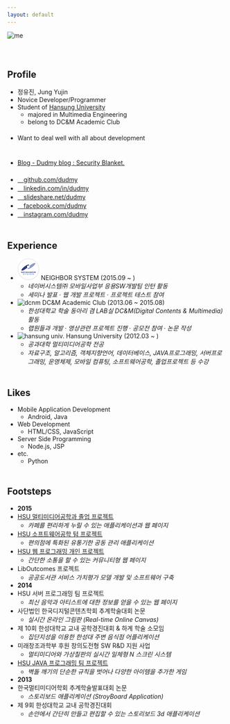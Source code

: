 ```yaml
---
layout: default
---
```


![me](img/me.png)  
　  
　  
## Profile

* 정유진, Jung Yujin
* Novice Developer/Programmer
* Student of [Hansung University](http://www.hansung.ac.kr/web/www/home)
    - majored in Multimedia Engineering
    - belong to DC&M Academic Club  
 　
* Want to deal well with all about development  
 　  
 　
* [Blog - Dudmy blog : Security Blanket.](http://blog.dudmy.net)  
 　
* [<i class="fa fa-github"></i>　github.com/dudmy](https://github.com/dudmy)
* [<i class="fa fa-linkedin"></i>　linkedin.com/in/dudmy](https://www.linkedin.com/in/dudmy)
* [<i class="fa fa-slideshare"></i>　slideshare.net/dudmy](http://www.slideshare.net/dudmy)
* [<i class="fa fa-facebook-square"></i>　facebook.com/dudmy](https://www.facebook.com/dudmy)
* [<i class="fa fa-instagram"></i>　instagram.com/dudmy](https://instagram.com/dudmy)  
　  

## Experience

* ![neighbor system](img/3.png) NEIGHBOR SYSTEM (2015.09 ~ )
    - *네이버시스템㈜ 모바일사업부 응용SW개발팀 인턴 활동*
    - *세미나 발표 · 웹 개발 프로젝트 · 프로젝트 테스트 참여*
* ![dcnm](img/2.png) DC&M Academic Club (2013.06 ~ 2015.08)
    - *한성대학교 학술 동아리 겸 LAB실 DC&M(Digital Contents & Multimedia) 활동*
    - *랩원들과 개발 · 영상관련 프로젝트 진행 · 공모전 참여 · 논문 작성*
* ![hansung univ.](img/1.png) Hansung University (2012.03 ~ )
    - *공과대학 멀티미디어공학 전공*
    - *자료구조, 알고리즘, 객체지향언어, 데이터베이스, JAVA프로그래밍, 서버프로그래밍, 운영체제, 모바일 컴퓨팅, 소프트웨어공학, 졸업프로젝트 등 수강*  
　  

## Likes

* Mobile Application Development
    - Android, Java
* Web Development
    - HTML/CSS, JavaScript
* Server Side Programming
    - Node.js, JSP
* etc.
    - Python  
　  

## Footsteps

* **2015**  
* [HSU 멀티미디어공학과 졸업 프로젝트](/2015/06/04/hsu-graduation-project.html)
    - *카페를 편리하게 누릴 수 있는 애플리케이션과 웹 페이지*
* [HSU 소프트웨어공학 텀 프로젝트](/2015/06/19/hsu-software-engineering.html)
    - *편의점에 특화된 유통기한 공동 관리 애플리케이션*
* [HSU 웹 프로그래밍 개인 프로젝트](/2015/06/18/hsu-web-programming.html)
    - *간단한 소통을 할 수 있는 커뮤니티형 웹 페이지*
* LibOutcomes 프로젝트
    - *공공도서관 서비스 가치평가 모델 개발 및 소프트웨어 구축*
* **2014**
* HSU 서버 프로그래밍 팀 프로젝트
    - *최신 음악과 아티스트에 대한 정보를 얻을 수 있는 웹 페이지*
* 사단법인 한국디지털콘텐츠학회 추계학술대회 논문
    - *실시간 온라인 그림판 (Real-time Online Canvas)*
* 제 10회 한성대학교 교내 공학경진대회 & 하계 학술 소모임
    - *집단지성을 이용한 한성대 주변 음식점 어플리케이션*
* 미래창조과학부 후원 창의도전형 SW R&D 지원 사업
    - *멀티미디어와 가상칠판의 실시간 일체형 N 스크린 시스템*
* [HSU JAVA 프로그래밍 팀 프로젝트](/2014/06/09/hsu-java-programming.html)
    - *벽돌 깨기의 단순한 규칙을 벗어나 다양한 아이템을 추가한 게임*
* **2013**
* 한국멀티미디어학회 추계학술발표대회 논문
    - *스토리보드 애플리케이션 (StroyBoard Application)*
* 제 9회 한성대학교 교내 공학경진대회
    - *손안에서 간단히 만들고 편집할 수 있는 스토리보드 3d 애플리케이션*
